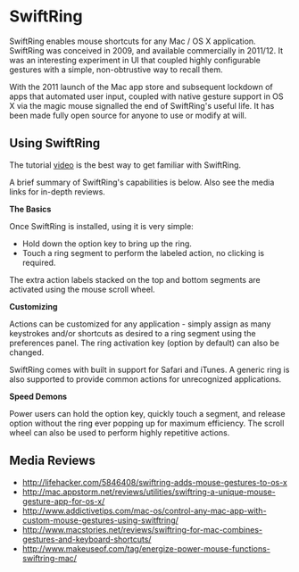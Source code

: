 SwiftRing
=========

SwiftRing enables mouse shortcuts for any Mac / OS X application. SwiftRing was conceived in 2009, and available 
commercially in 2011/12. It was an interesting experiment in UI that coupled highly configurable gestures with a 
simple, non-obtrustive way to recall them. 

With the 2011 launch of the Mac app store and subsequent lockdown of apps that automated user input, coupled with
native gesture support in OS X via the magic mouse signalled the end of SwiftRing's useful life. It has been made fully
open source for anyone to use or modify at will.

Using SwiftRing
---------------

The tutorial [video](http://www.youtube.com/watch?v=Bs338wL_mX0) is the best way to get familiar with SwiftRing. 

A brief summary of SwiftRing's capabilities is below. Also see the media links for in-depth reviews.

**The Basics**

 Once SwiftRing is installed, using it is very simple:
 
 * Hold down the option key to bring up the ring.
 * Touch a ring segment to perform the labeled action, no clicking is required.

 The extra action labels stacked on the top and bottom segments are activated using the mouse scroll wheel. 

**Customizing**

 Actions can be customized for any application - simply assign as many keystrokes and/or shortcuts as desired 
 to a ring segment using the preferences panel. The ring activation key (option by default) can also be changed.

 SwiftRing comes with built in support for Safari and iTunes. A generic ring is also supported to provide common actions  for unrecognized applications.

**Speed Demons**
 
 Power users can hold the option key, quickly touch a segment, and release option without the ring ever
 popping up for maximum efficiency. The scroll wheel can also be used to perform highly repetitive actions.


Media Reviews
-------------

* http://lifehacker.com/5846408/swiftring-adds-mouse-gestures-to-os-x
* http://mac.appstorm.net/reviews/utilities/swiftring-a-unique-mouse-gesture-app-for-os-x/
* http://www.addictivetips.com/mac-os/control-any-mac-app-with-custom-mouse-gestures-using-switftring/
* http://www.macstories.net/reviews/swiftring-for-mac-combines-gestures-and-keyboard-shortcuts/
* http://www.makeuseof.com/tag/energize-power-mouse-functions-swiftring-mac/
